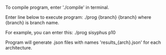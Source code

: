 To compile program, enter './compile' in terminal.

Enter line below to execute program:
    ./prog {branch} {branch}
where {branch} is branch name.

For example, you can enter this:
    ./prog sisyphus p10

Program will generate .json files with names 'results_{arch}.json' for each architecture.